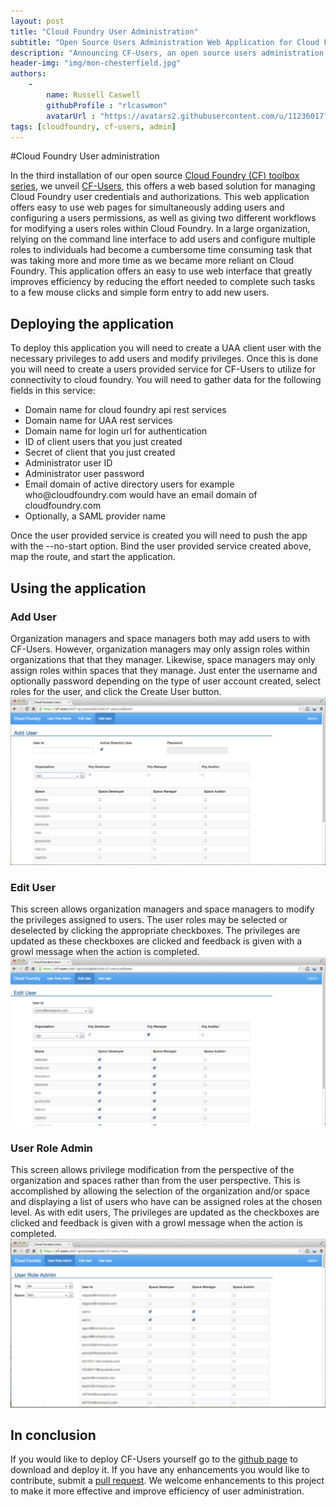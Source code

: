 ```yaml
---
layout: post
title: "Cloud Foundry User Administration"
subtitle: "Open Source Users Administration Web Application for Cloud Foundry"
description: "Announcing CF-Users, an open source users administration web application for Cloud Foundry"
header-img: "img/mon-chesterfield.jpg"
authors:
    -
        name: Russell Caswell
        githubProfile : "rlcaswmon"
        avatarUrl : "https://avatars2.githubusercontent.com/u/11236017?v=3"
tags: [cloudfoundry, cf-users, admin]
---
```

#Cloud Foundry User administration

In the third installation of our open source [Cloud Foundry (CF) toolbox series](http://engineering.monsanto.com/2015/07/22/building-an-open-source-cloud-foundry-toolbox/), we unveil [CF-Users](https://github.com/MonsantoCo/cf-users), this offers a web based solution for managing Cloud Foundry user credentials and authorizations.   This web application offers easy to use web pages for simultaneously adding users and configuring a users permissions, as well as giving two different workflows for modifying a users roles within Cloud Foundry.  In a large organization, relying on the command line interface to add users and configure multiple roles to individuals had become a cumbersome time consuming task that was taking more and more time as we became more reliant on Cloud Foundry.  This application offers an easy to use web interface that greatly improves efficiency by reducing the effort needed to complete such tasks to a few mouse clicks and simple form entry to add new users.

## Deploying the application
To deploy this application you will need to  create a UAA client user with the necessary privileges to add users and modify privileges.  Once this is done you will need to create a users provided service for CF-Users to utilize for connectivity to cloud foundry.  You will need to gather data for the following fields in this service:
<ul>
<li>Domain name for cloud foundry api rest services</li>
<li>Domain name for UAA rest services</li>
<li>Domain name for login url for authentication</li>
<li>ID of client users that you just created</li>
<li>Secret of client that you just created</li>
<li>Administrator user ID</li>
<li>Administrator user password</li>
<li>Email domain of active directory users for example who@cloudfoundry.com would have an email domain of cloudfoundry.com</li>
<li>Optionally, a SAML provider name</li>
</ul>

Once the user provided service is created you will need to push the app with the --no-start option.  Bind the user provided service created above, map the route, and start the application.

## Using the application

### Add User
Organization managers and space managers both may add users to with CF-Users.  However, organization managers may only assign roles within organizations that that they manager.  Likewise, space managers may only assign roles within spaces that they manage.  Just enter the username and optionally password depending on the type of user account created, select roles for the user, and click the Create User button.
![Add user ](/img/AddUser.jpg)

### Edit User
This screen allows organization managers and space managers to modify the privileges assigned to users.  The user roles may be selected or deselected by clicking the appropriate checkboxes.   The privileges are updated as these checkboxes are clicked and feedback is given with a growl message when the action is completed.
![Edit user ](/img/EditUser.jpg)

### User Role Admin
This screen allows privilege modification from the perspective of the organization and spaces rather than from the user perspective.  This is accomplished by allowing the selection of the organization and/or space and displaying a list of users who have can be assigned roles at the chosen level.  As with edit users, The privileges are updated as the checkboxes are clicked and feedback is given with a growl message when the action is completed.
![User role admin ](/img/UserRoleAdmin.jpg)

##  In conclusion  
If you would like to deploy CF-Users yourself go to the [github page](https://github.com/MonsantoCo/cf-users) to download and deploy it.  If you have any enhancements you would like to contribute, submit a [pull request](https://help.github.com/articles/using-pull-requests/).  We welcome enhancements to this project to make it more effective and improve efficiency of user administration.